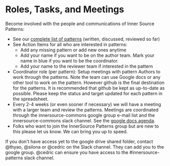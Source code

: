 # Roles, Tasks, and Meetings

Become involved with the people and communications of Inner Source Patterns:

* See our [complete list of patterns](https://github.com/paypal/InnerSourcePatterns/#list-of-patterns) (written, discussed, reviewed so far) 
* See Action Items for all who are interested in patterns:
  * Add any missing pattern or add new ones anytime
  * Add your name if you want to be on the author team. Mark your name in blue if you want to be the coordinator.
  * Add your name to the reviewer team if interested in the pattern
* Coordinator role (per pattern): Setup meetings with pattern Authors to work through the patterns. Note the team can use Google docs or any other tool to work on the pattern. However github is the final destination for the patterns. It is recommended that github be kept as up-to-date as possible. Please keep the status and target updated for each pattern in the spreadsheet.
* Every 2-4 weeks (or even sooner if necessary) we will have a meeting with a larger team and review the patterns. Meetings are coordinated through the innersource-commons google group e-mail list and the innersource-commons slack channel. See the [google docs agenda](https://drive.google.com/open?id=1Fb2zsCimPSCdMf88h9w0-hm8sbzQXmDa6o4LpQF2BjA).
* Folks who want to join the InnerSource Patterns group but are new to this please let us know. We can bring you up to speed. 

If you don't have access yet to the google drive shared folder, contact @thyao, @silona or @cedric on the Slack channel. They can add you to the google group. @cedric can ensure you have access to the #innersource-patterns slack channel.

